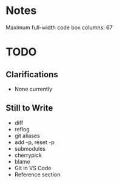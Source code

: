# Notes

Maximum full-width code box columns: 67

# TODO

## Clarifications

* None currently

## Still to Write

* diff
* reflog
* git aliases
* add -p, reset -p
* submodules
* cherrypick
* blame
* Git in VS Code
* Reference section

